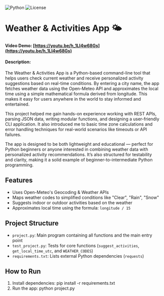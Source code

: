 ![Python](https://img.shields.io/badge/Python-3.x-blue.svg)
![License](https://img.shields.io/badge/License-MIT-green.svg)


# Weather & Activities App 🌤️

#### Video Demo:  [https://youtu.be/h_1Ll4w68Gs](https://youtu.be/h_1Ll4w68Gs)

#### Description:
The Weather & Activities App is a Python-based command-line tool that helps users check current weather and receive personalized activity suggestions based on real-time conditions. By entering a city name, the app fetches weather data using the Open-Meteo API and approximates the local time using a simple mathematical formula derived from longitude. This makes it easy for users anywhere in the world to stay informed and entertained.

This project helped me gain hands-on experience working with REST APIs, parsing JSON data, writing modular functions, and designing a user-friendly CLI application. It also introduced me to basic time zone calculations and error handling techniques for real-world scenarios like timeouts or API failures.

The app is designed to be both lightweight and educational — perfect for Python beginners or anyone interested in combining weather data with personalized activity recommendations. It’s also structured for testability and clarity, making it a solid example of beginner-to-intermediate Python programming.

## Features
- Uses Open-Meteo's Geocoding & Weather APIs
- Maps weather codes to simplified conditions like "Clear", "Rain", "Snow"
- Suggests indoor or outdoor activities based on the weather
- Approximates local time using the formula: `longitude / 15`

## Project Structure
- `project.py`: Main program containing all functions and the main entry point
- `test_project.py`: Tests for core functions (`suggest_activities`, `get_local_time_utc`, and `WEATHER_CODES`)
- `requirements.txt`: Lists external Python dependencies (`requests`)

## How to Run
1. Install dependencies:
   pip install -r requirements.txt
2. Run the app:
   python project.py
